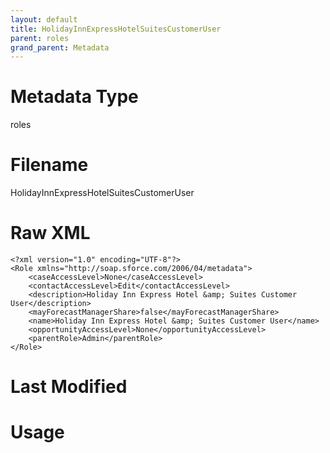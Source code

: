 ```yaml
---
layout: default
title: HolidayInnExpressHotelSuitesCustomerUser
parent: roles
grand_parent: Metadata
---
```

# Metadata Type
roles


# Filename 
HolidayInnExpressHotelSuitesCustomerUser


# Raw XML
```
<?xml version="1.0" encoding="UTF-8"?>
<Role xmlns="http://soap.sforce.com/2006/04/metadata">
    <caseAccessLevel>None</caseAccessLevel>
    <contactAccessLevel>Edit</contactAccessLevel>
    <description>Holiday Inn Express Hotel &amp; Suites Customer User</description>
    <mayForecastManagerShare>false</mayForecastManagerShare>
    <name>Holiday Inn Express Hotel &amp; Suites Customer User</name>
    <opportunityAccessLevel>None</opportunityAccessLevel>
    <parentRole>Admin</parentRole>
</Role>
```


# Last Modified


# Usage
